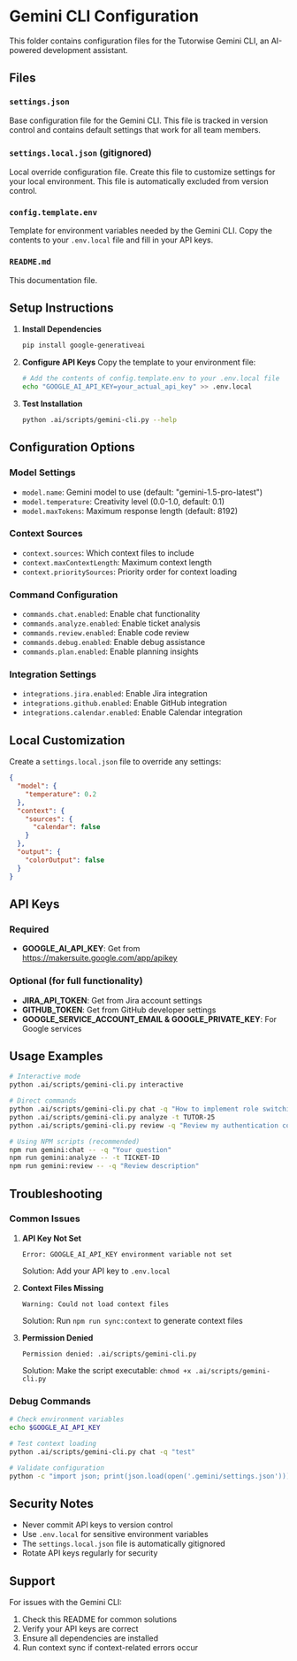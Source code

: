 # Gemini CLI Configuration

This folder contains configuration files for the Tutorwise Gemini CLI, an AI-powered development assistant.

## Files

### `settings.json`
Base configuration file for the Gemini CLI. This file is tracked in version control and contains default settings that work for all team members.

### `settings.local.json` (gitignored)
Local override configuration file. Create this file to customize settings for your local environment. This file is automatically excluded from version control.

### `config.template.env`
Template for environment variables needed by the Gemini CLI. Copy the contents to your `.env.local` file and fill in your API keys.

### `README.md`
This documentation file.

## Setup Instructions

1. **Install Dependencies**
   ```bash
   pip install google-generativeai
   ```

2. **Configure API Keys**
   Copy the template to your environment file:
   ```bash
   # Add the contents of config.template.env to your .env.local file
   echo "GOOGLE_AI_API_KEY=your_actual_api_key" >> .env.local
   ```

3. **Test Installation**
   ```bash
   python .ai/scripts/gemini-cli.py --help
   ```

## Configuration Options

### Model Settings
- `model.name`: Gemini model to use (default: "gemini-1.5-pro-latest")
- `model.temperature`: Creativity level (0.0-1.0, default: 0.1)
- `model.maxTokens`: Maximum response length (default: 8192)

### Context Sources
- `context.sources`: Which context files to include
- `context.maxContextLength`: Maximum context length
- `context.prioritySources`: Priority order for context loading

### Command Configuration
- `commands.chat.enabled`: Enable chat functionality
- `commands.analyze.enabled`: Enable ticket analysis
- `commands.review.enabled`: Enable code review
- `commands.debug.enabled`: Enable debug assistance
- `commands.plan.enabled`: Enable planning insights

### Integration Settings
- `integrations.jira.enabled`: Enable Jira integration
- `integrations.github.enabled`: Enable GitHub integration
- `integrations.calendar.enabled`: Enable Calendar integration

## Local Customization

Create a `settings.local.json` file to override any settings:

```json
{
  "model": {
    "temperature": 0.2
  },
  "context": {
    "sources": {
      "calendar": false
    }
  },
  "output": {
    "colorOutput": false
  }
}
```

## API Keys

### Required
- **GOOGLE_AI_API_KEY**: Get from https://makersuite.google.com/app/apikey

### Optional (for full functionality)
- **JIRA_API_TOKEN**: Get from Jira account settings
- **GITHUB_TOKEN**: Get from GitHub developer settings
- **GOOGLE_SERVICE_ACCOUNT_EMAIL & GOOGLE_PRIVATE_KEY**: For Google services

## Usage Examples

```bash
# Interactive mode
python .ai/scripts/gemini-cli.py interactive

# Direct commands
python .ai/scripts/gemini-cli.py chat -q "How to implement role switching?"
python .ai/scripts/gemini-cli.py analyze -t TUTOR-25
python .ai/scripts/gemini-cli.py review -q "Review my authentication code"

# Using NPM scripts (recommended)
npm run gemini:chat -- -q "Your question"
npm run gemini:analyze -- -t TICKET-ID
npm run gemini:review -- -q "Review description"
```

## Troubleshooting

### Common Issues

1. **API Key Not Set**
   ```
   Error: GOOGLE_AI_API_KEY environment variable not set
   ```
   Solution: Add your API key to `.env.local`

2. **Context Files Missing**
   ```
   Warning: Could not load context files
   ```
   Solution: Run `npm run sync:context` to generate context files

3. **Permission Denied**
   ```
   Permission denied: .ai/scripts/gemini-cli.py
   ```
   Solution: Make the script executable: `chmod +x .ai/scripts/gemini-cli.py`

### Debug Commands

```bash
# Check environment variables
echo $GOOGLE_AI_API_KEY

# Test context loading
python .ai/scripts/gemini-cli.py chat -q "test"

# Validate configuration
python -c "import json; print(json.load(open('.gemini/settings.json')))"
```

## Security Notes

- Never commit API keys to version control
- Use `.env.local` for sensitive environment variables
- The `settings.local.json` file is automatically gitignored
- Rotate API keys regularly for security

## Support

For issues with the Gemini CLI:
1. Check this README for common solutions
2. Verify your API keys are correct
3. Ensure all dependencies are installed
4. Run context sync if context-related errors occur